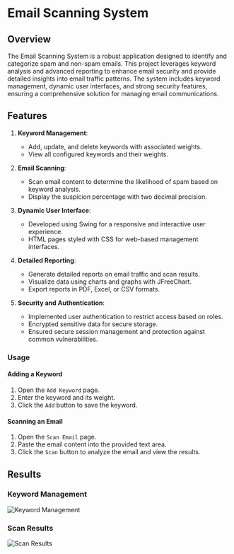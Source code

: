 # Email Scanning System

## Overview

The Email Scanning System is a robust application designed to identify and categorize spam and non-spam emails. This project leverages keyword analysis and advanced reporting to enhance email security and provide detailed insights into email traffic patterns. The system includes keyword management, dynamic user interfaces, and strong security features, ensuring a comprehensive solution for managing email communications.

## Features

1. **Keyword Management**:
   - Add, update, and delete keywords with associated weights.
   - View all configured keywords and their weights.

2. **Email Scanning**:
   - Scan email content to determine the likelihood of spam based on keyword analysis.
   - Display the suspicion percentage with two decimal precision.

3. **Dynamic User Interface**:
   - Developed using Swing for a responsive and interactive user experience.
   - HTML pages styled with CSS for web-based management interfaces.

4. **Detailed Reporting**:
   - Generate detailed reports on email traffic and scan results.
   - Visualize data using charts and graphs with JFreeChart.
   - Export reports in PDF, Excel, or CSV formats.

5. **Security and Authentication**:
   - Implemented user authentication to restrict access based on roles.
   - Encrypted sensitive data for secure storage.
   - Ensured secure session management and protection against common vulnerabilities.


### Usage

#### Adding a Keyword

1. Open the `Add Keyword` page.
2. Enter the keyword and its weight.
3. Click the `Add` button to save the keyword.

#### Scanning an Email

1. Open the `Scan Email` page.
2. Paste the email content into the provided text area.
3. Click the `Scan` button to analyze the email and view the results.

## Results

### Keyword Management

![Keyword Management](images/keyword_management.png)

### Scan Results

![Scan Results](images/scan_results.png)
